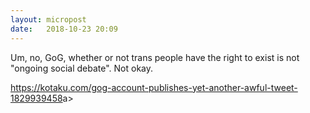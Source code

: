 ```yaml
---
layout: micropost
date:   2018-10-23 20:09
---
```


Um, no, GoG, whether or not trans people have the right to exist is not "ongoing social debate". Not okay.

<a href="https://kotaku.com/gog-account-publishes-yet-another-awful-tweet-1829939458">https://kotaku.com/gog-account-publishes-yet-another-awful-tweet-1829939458</a>a>